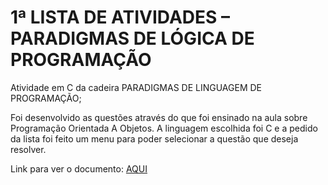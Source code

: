 # 1ª LISTA DE ATIVIDADES – PARADIGMAS DE LÓGICA DE PROGRAMAÇÃO
Atividade em C da cadeira PARADIGMAS DE LINGUAGEM DE PROGRAMAÇÃO;

Foi desenvolvido as questões através do que foi ensinado na aula sobre Programação Orientada A Objetos. A linguagem escolhida foi C e a pedido da lista foi feito um menu para poder selecionar a questão que deseja resolver.

Link para  ver o documento: <a href="https://github.com/gabrielr1999/atividade-c/tree/master/atividade">AQUI</a>
